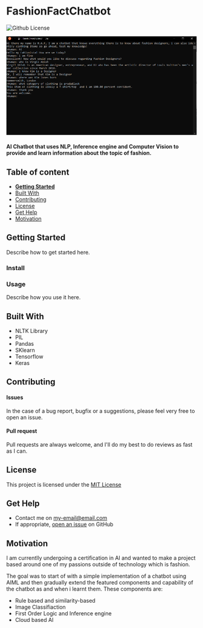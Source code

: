 # FashionFactChatbot

![Github License](https://img.shields.io/badge/license-MIT-green)


![example convosation](Images/Convo%20log%20for%20chatbot%20Readme.png)

#### AI Chatbot that uses NLP, Inference engine and Computer Vision to provide and learn information about the topic of fashion.

## Table of content

- [**Getting Started**](#getting-started)
- [Built With](#built-with)
- [Contributing](#contributing)
- [License](#license)
- [Get Help](#get-help)
- [Motivation](#motivation)


## Getting Started
Describe how to get started here.

### Install


### Usage
Describe how you use it here.

## Built With

- NLTK Library
- PIL
- Pandas
- SKlearn
- Tensorflow
- Keras

## Contributing

#### Issues
In the case of a bug report, bugfix or a suggestions, please feel very free to open an issue.

#### Pull request
Pull requests are always welcome, and I'll do my best to do reviews as fast as I can.

## License

This project is licensed under the [MIT License](https://github.com/this/project/blob/master/LICENSE)

## Get Help
- Contact me on my-email@email.com
- If appropriate, [open an issue](https://github.com/this/project/issues) on GitHub

## Motivation
I am currentlly undergoing a certification in AI and wanted to make a project based around one of my passions outside of technology which is fashion.

The goal was to start of with a simple implementation of a chatbot using AIML and then gradually extend the featured components and capability of the chatbot as and when i learnt them. These components are:

- Rule based and similarity-based
- Image Classifiaction
- First Order Logic and Inference engine
- Cloud based AI
